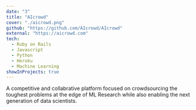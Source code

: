 ```yaml
---
date: "3"
title: "AIcrowd"
cover: "./aicrowd.png"
github: "https://github.com/AIcrowd/AIcrowd"
external: "https://aicrowd.com"
tech:
  - Ruby on Rails
  - Javascript
  - Python
  - Heroku
  - Machine Learning
showInProjects: true
---
```


A competitive and collabrative platform focused on crowdsourcing the toughest problems at the edge of ML Research while also enabling the next generation of data scientists.
